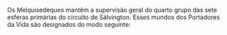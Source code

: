 ﻿Os Melquisedeques mantêm a supervisão geral do quarto grupo das sete esferas primárias do circuito de Sálvington. Esses mundos dos Portadores da Vida são designados do modo seguinte: